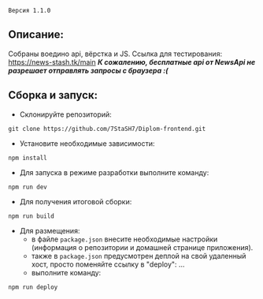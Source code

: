
`Версия 1.1.0`

Описание:
---
Собраны воедино api, вёрстка и JS.
Ссылка для тестирования: https://news-stash.tk/main
***К сожалению, бесплатные api от NewsApi не разрешает отправлять запросы с браузера :(*** 

Сборка и запуск:
---
- Склонируйте репозиторий:

```
git clone https://github.com/7StaSH7/Diplom-frontend.git
```

- Установите необходимые зависимости:

```
npm install
```

- Для запуска в режиме разработки выполните команду:

```
npm run dev
```

- Для получения итоговой сборки:

```
npm run build
```

- Для размещения:
    * в файле `package.json` внесите необходимые настройки (информация о репозитории и домашней странице приложения).
    * также в `package.json` предусмотрен деплой на свой удаленный хост, просто поменяйте ссылку в "deploy": ...
    * выполните команду:

```
npm run deploy
```
     
